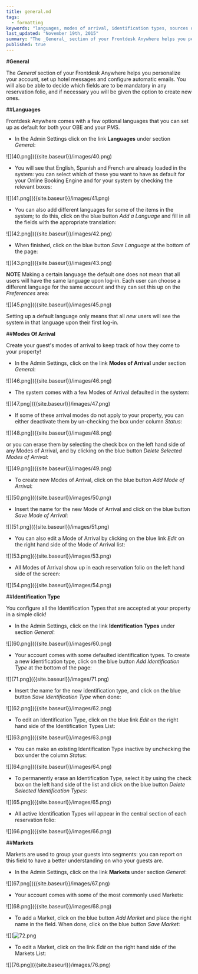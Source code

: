 ```yaml
---
title: general.md
tags: 
  - formatting
keywords: "languages, modes of arrival, identification types, sources of business, markets, display colors, guest information, reservation information, custom fields, alerts, tape chart."
last_updated: "November 19th, 2015"
summary: "The _General_ section of your Frontdesk Anywhere helps you personalize your account, set up hotel messages and configure automatic emails. You will also be able to decide which fields are to be mandatory in any reservation folio, and if necessary you will be given the option to create new ones."
published: true
---
```




#**General**  

The _General_ section of your Frontdesk Anywhere helps you personalize your account, set up hotel messages and configure automatic emails. You will also be able to decide which fields are to be mandatory in any reservation folio, and if necessary you will be given the option to create new ones.  


##**Languages**  

Frontdesk Anywhere comes with a few optional languages that you can set up as default for both your OBE and your PMS.

 - In the Admin Settings click on the link **Languages** under section _General_:  
 
 ![](40.png]({{site.baseurl}}/images/40.png)

 - You will see that English, Spanish and French are already loaded in the system: you can select which of these you want to have as default for your Online Booking Engine and for your system by checking the relevant boxes:  
 
 ![](41.png]({{site.baseurl}}/images/41.png)  
 
 - You can also add different languages for some of the items in the system; to do this, click on the blue button _Add a Language_ and fill in all the fields with the appropriate translation:   
 
 ![](42.png]({{site.baseurl}}/images/42.png)  
 
 - When finished, click on the blue button _Save Language_ at the bottom of the page:  
 
 ![](43.png]({{site.baseurl}}/images/43.png)  
 
 **NOTE** Making a certain language the default one does not mean that all users will have the same language upon log-in. Each user can choose a different language for the same account and they can set this up on the _Preferences_ area:  
 
 ![](45.png]({{site.baseurl}}/images/45.png)
 
 Setting up a default language only means that all _new_ users will see the system in that language upon their first log-in.   


##**Modes Of Arrival**  

Create your guest's modes of arrival to keep track of how they come to your property!  

 - In the Admin Settings, click on the link **Modes of Arrival** under section _General_:  
 
 ![](46.png]({{site.baseurl}}/images/46.png)  
 
 - The system comes with a few Modes of Arrival defaulted in the system:  
 
 ![](47.png]({{site.baseurl}}/images/47.png)  
 
 - If some of these arrival modes do not apply to your property, you can either deactivate them by un-checking the box under column _Status_:  
 
 ![](48.png]({{site.baseurl}}/images/48.png)  
 
or you can erase them by selecting the check box on the left hand side of any Modes of Arrival, and by clicking on the blue button _Delete Selected Modes of Arrival_:  

![](49.png]({{site.baseurl}}/images/49.png)

- To create new Modes of Arrival, click on the blue button _Add Mode of Arrival_:  

![](50.png]({{site.baseurl}}/images/50.png)  

- Insert the name for the new Mode of Arrival and click on the blue button _Save Mode of Arrival_:  

![](51.png]({{site.baseurl}}/images/51.png)  

- You can also edit a Mode of Arrival by clicking on the blue link _Edit_ on the right hand side of the Mode of Arrival list:  

![](53.png]({{site.baseurl}}/images/53.png)  

- All Modes of Arrival show up in each reservation folio on the left hand side of the screen:  

![](54.png]({{site.baseurl}}/images/54.png)


##**Identification Type**  

You configure all the Identification Types that are accepted at your property in a simple click!  

- In the Admin Settings, click on the link **Identification Types** under section _General_:  

![](60.png]({{site.baseurl}}/images/60.png)

- Your account comes with some defaulted identification types. To create a new identification type, click on the blue button _Add Identification Type_ at the bottom of the page: 

![](71.png]({{site.baseurl}}/images/71.png)  

- Insert the name for the new identification type, and click on the blue button _Save Identification Type_ when done:  

![](62.png]({{site.baseurl}}/images/62.png)

- To edit an Identification Type, click on the blue link _Edit_ on the right hand side of the Identification Types List:  

![](63.png]({{site.baseurl}}/images/63.png)  

- You can make an existing Identification Type inactive by unchecking the box under the column _Status_:  

![](64.png]({{site.baseurl}}/images/64.png)  

- To permanently erase an Identification Type, select it by using the check box on the left hand side of the list and click on the blue button _Delete Selected Identification Types_:  

![](65.png]({{site.baseurl}}/images/65.png)  

- All active Identification Types will appear in the central section of each reservation folio:  

![](66.png]({{site.baseurl}}/images/66.png)  

##**Markets**  

Markets are used to group your guests into segments: you can report on this field to have a better understanding on who your guests are.  

- In the Admin Settings, click on the link **Markets** under section _General_:  

![](67.png]({{site.baseurl}}/images/67.png)  

- Your account comes with some of the most commonly used Markets:  

![](68.png]({{site.baseurl}}/images/68.png)

- To add a Market, click on the blue button _Add Market_ and place the right name in the field. When done, click on the blue button _Save Market_:  

![](![72.png]({{site.baseurl}}/images/72.png)  

- To edit a Market, click on the link _Edit_ on the right hand side of the Markets List:  

![](76.png]({{site.baseurl}}/images/76.png)









